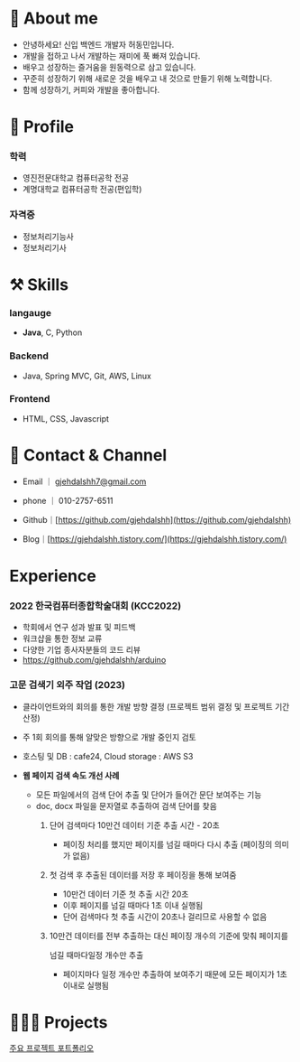 # 💫 About me

- 안녕하세요!  신입 백엔드 개발자 허동민입니다.
- 개발을 접하고 나서 개발하는 재미에 푹 빠져 있습니다.
- 배우고 성장하는 즐거움을 원동력으로 삼고 있습니다.
- 꾸준히 성장하기 위해 새로운 것을 배우고 내 것으로 만들기 위해 노력합니다.
- 함께 성장하기, 커피와 개발을 좋아합니다.  
  
    
    
# 🔎 Profile

### 학력

- 영진전문대학교 컴퓨터공학 전공
- 계명대학교 컴퓨터공학 전공(편입학)

### 자격증

- 정보처리기능사
- 정보처리기사  
  
    
    
# ⚒️ Skills

### langauge
- **Java**,  C,  Python

### Backend
- Java,  Spring MVC,  Git,  AWS,  Linux

### Frontend
- HTML,  CSS,  Javascript  
  
    
    
# 👋 Contact & Channel

- Email ｜ [g](mailto:marketing@wantedlab.com)jehdalshh7@gmail.com
- phone ｜ 010-2757-6511

- Github｜[https://github.com/gjehdalshh](https://github.com/gjehdalshh)
- Blog｜[https://gjehdalshh.tistory.com/](https://gjehdalshh.tistory.com/)  
  
    
    
# Experience

### 2022 한국컴퓨터종합학술대회 (KCC2022)

- 학회에서 연구 성과 발표 및 피드백
- 워크샵을 통한 정보 교류
- 다양한 기업 종사자분들의 코드 리뷰
- https://github.com/gjehdalshh/arduino

### **고문 검색기 외주 작업 (2023)**

- 클라이언트와의 회의를 통한 개발 방향 결정 (프로젝트 범위 결정 및 프로젝트 기간 산정)
- 주 1회 회의를 통해 알맞은 방향으로 개발 중인지 검토
- 호스팅 및 DB  : cafe24, Cloud  storage : AWS S3

- **웹 페이지 검색 속도 개선 사례**
    - 모든 파일에서의 검색 단어 추출 및 단어가 들어간 문단 보여주는 기능
    - doc, docx 파일을 문자열로 추출하여 검색 단어를 찾음
        1. 단어 검색마다 10만건 데이터 기준 추출 시간 - 20초
            - 페이징 처리를 했지만 페이지를 넘길 때마다 다시 추출 (페이징의 의미가 없음)
            
        2. 첫 검색 후 추출된 데이터를 저장 후 페이징을 통해 보여줌
            - 10만건 데이터 기준 첫 추출 시간 20초
            - 이후 페이지를 넘길 때마다 1초 이내 실행됨
            - 단어 검색마다 첫 추출 시간이 20초나 걸리므로 사용할 수 없음
            
        3. 10만건 데이터를 전부 추출하는 대신 페이징 개수의 기준에 맞춰 페이지를
            
            넘길 때마다일정 개수만 추출
            
            - 페이지마다 일정 개수만 추출하여 보여주기 때문에 모든 페이지가 1초 이내로 실행됨  
              
                
                
# 👩🏻‍💻 Projects

[주요 프로젝트 포트폴리오](https://www.notion.so/65f3c961a25148b69bcaa6750cd7e6e7)
